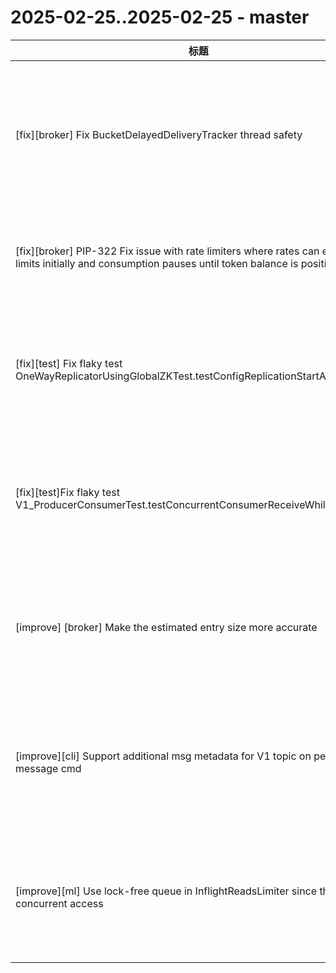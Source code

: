 # 2025-02-25..2025-02-25 - master
| 标题 | 链接 | 作者 | 标签 |
| - | :--: | :--: | - |
| [fix][broker] Fix BucketDelayedDeliveryTracker thread safety | [#24014](https://github.com/apache/pulsar/pull/24014) | [@dao-jun](https://github.com/dao-jun) | `type/bug` `area/broker` `doc-not-needed` `ready-to-test` `cherry-picked/branch-3.0` `cherry-picked/branch-3.3` `cherry-picked/branch-4.0` `release/3.3.5` `release/4.0.4` `release/3.0.11`  | 
| [fix][broker] PIP-322 Fix issue with rate limiters where rates can exceed limits initially and consumption pauses until token balance is positive | [#24012](https://github.com/apache/pulsar/pull/24012) | [@lhotari](https://github.com/lhotari) | `doc-not-needed` `ready-to-test` `cherry-picked/branch-3.3` `cherry-picked/branch-4.0` `release/3.3.5` `release/4.0.3`  | 
| [fix][test] Fix flaky test OneWayReplicatorUsingGlobalZKTest.testConfigReplicationStartAt | [#24011](https://github.com/apache/pulsar/pull/24011) | [@poorbarcode](https://github.com/poorbarcode) | `doc-not-needed` `ready-to-test` `cherry-picked/branch-3.0` `cherry-picked/branch-3.3` `cherry-picked/branch-4.0` `release/4.0.4` `release/3.0.11` `release/3.3.6`  | 
| [fix][test]Fix flaky test V1_ProducerConsumerTest.testConcurrentConsumerReceiveWhileReconnect | [#24019](https://github.com/apache/pulsar/pull/24019) | [@poorbarcode](https://github.com/poorbarcode) | `doc-not-needed` `ready-to-test` `cherry-picked/branch-3.0` `cherry-picked/branch-3.3` `cherry-picked/branch-4.0` `release/3.3.5` `release/4.0.3` `release/3.0.11`  | 
| [improve] [broker] Make the estimated entry size more accurate | [#23931](https://github.com/apache/pulsar/pull/23931) | [@poorbarcode](https://github.com/poorbarcode) | `doc-not-needed` `ready-to-test` `cherry-picked/branch-3.0` `cherry-picked/branch-3.3` `cherry-picked/branch-4.0` `release/3.3.5` `release/4.0.3` `release/3.0.11`  | 
| [improve][cli] Support additional msg metadata for V1 topic on peek message cmd | [#23978](https://github.com/apache/pulsar/pull/23978) | [@rdhabalia](https://github.com/rdhabalia) | `area/cli` `doc-not-needed` `ready-to-test` `cherry-picked/branch-3.0` `cherry-picked/branch-3.3` `cherry-picked/branch-4.0` `release/3.3.5` `release/4.0.3` `release/3.0.11`  | 
| [improve][ml] Use lock-free queue in InflightReadsLimiter since there's no concurrent access  | [#23962](https://github.com/apache/pulsar/pull/23962) | [@guan46](https://github.com/guan46) | `doc-not-needed` `ready-to-test` `cherry-picked/branch-3.0` `cherry-picked/branch-3.3` `cherry-picked/branch-4.0` `release/3.3.5` `release/4.0.3` `release/3.0.11`  | 
